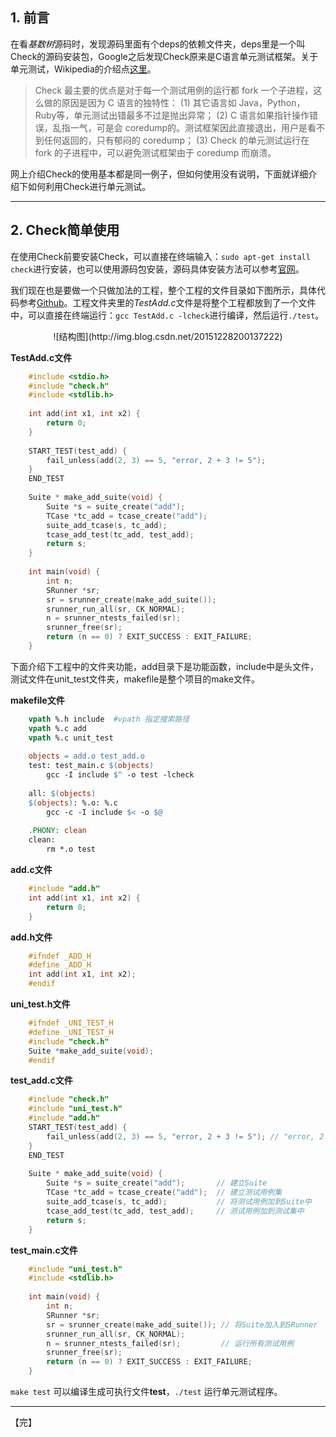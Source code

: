 ## 1. 前言
在看*基数树*源码时，发现源码里面有个deps的依赖文件夹，deps里是一个叫Check的源码安装包，Google之后发现Check原来是C语言单元测试框架。关于单元测试，Wikipedia的介绍点[这里][1]。

> Check 最主要的优点是对于每一个测试用例的运行都 fork 一个子进程，这么做的原因是因为 C 语言的独特性：
(1) 其它语言如 Java，Python，Ruby等，单元测试出错最多不过是抛出异常；
(2) C 语言如果指针操作错误，乱指一气，可是会 coredump的。测试框架因此直接退出，用户是看不到任何返回的，只有郁闷的 coredump；
(3) Check 的单元测试运行在 fork 的子进程中，可以避免测试框架由于 coredump 而崩溃。


网上介绍Check的使用基本都是同一例子，但如何使用没有说明，下面就详细介绍下如何利用Check进行单元测试。

----------
## 2. Check简单使用
在使用Check前要安装Check，可以直接在终端输入：`sudo apt-get install check`进行安装，也可以使用源码包安装，源码具体安装方法可以参考[官网][2]。

我们现在也是要做一个只做加法的工程，整个工程的文件目录如下图所示，具体代码参考[Github][3]。工程文件夹里的*TestAdd.c*文件是将整个工程都放到了一个文件中，可以直接在终端运行：`gcc TestAdd.c -lcheck`进行编译，然后运行`./test`。
<center>
![结构图](http://img.blog.csdn.net/20151228200137222)
</center>

**TestAdd.c文件**
``` c
	#include <stdio.h>
	#include "check.h"
	#include <stdlib.h>
	
	int add(int x1, int x2) {
	    return 0;
	}
	
	START_TEST(test_add) {
	    fail_unless(add(2, 3) == 5, "error, 2 + 3 != 5");
	}
	END_TEST
	
	Suite * make_add_suite(void) {
	    Suite *s = suite_create("add");
	    TCase *tc_add = tcase_create("add");
	    suite_add_tcase(s, tc_add);
	    tcase_add_test(tc_add, test_add);
	    return s;
	}
	
	int main(void) {
	    int n;
	    SRunner *sr;
	    sr = srunner_create(make_add_suite());
	    srunner_run_all(sr, CK_NORMAL);
	    n = srunner_ntests_failed(sr);
	    srunner_free(sr);
	    return (n == 0) ? EXIT_SUCCESS : EXIT_FAILURE;
	}
```

下面介绍下工程中的文件夹功能，add目录下是功能函数，include中是头文件，测试文件在unit_test文件夹，makefile是整个项目的make文件。

**makefile文件**
``` makefile
	vpath %.h include  #vpath 指定搜索路径
	vpath %.c add
	vpath %.c unit_test
	
	objects = add.o test_add.o
	test: test_main.c $(objects)
		gcc -I include $^ -o test -lcheck 
	
	all: $(objects)
	$(objects): %.o: %.c
		gcc -c -I include $< -o $@
	
	.PHONY: clean
	clean:
		rm *.o test
```

**add.c文件**
``` c
	#include "add.h"
	int add(int x1, int x2) {
	    return 0;
	}
```

**add.h文件**
``` c
	#ifndef _ADD_H
	#define _ADD_H
	int add(int x1, int x2);
	#endif
```

**uni_test.h文件**
``` c
	#ifndef _UNI_TEST_H
	#define _UNI_TEST_H
	#include "check.h"
	Suite *make_add_suite(void);
	#endif
```

**test_add.c文件**
``` c
	#include "check.h"
	#include "uni_test.h"
	#include "add.h"
	START_TEST(test_add) {
	    fail_unless(add(2, 3) == 5, "error, 2 + 3 != 5"); // "error, 2 + 3 != 5"是出错提示信息 
	}
	END_TEST
	
	Suite * make_add_suite(void) {
	    Suite *s = suite_create("add");       // 建立Suite
	    TCase *tc_add = tcase_create("add");  // 建立测试用例集
	    suite_add_tcase(s, tc_add);           // 将测试用例加到Suite中
	    tcase_add_test(tc_add, test_add);     // 测试用例加到测试集中
	    return s;
	}
```

**test_main.c文件**
``` c
	#include "uni_test.h"
	#include <stdlib.h>
	
	int main(void) {
	    int n;
	    SRunner *sr;
	    sr = srunner_create(make_add_suite()); // 将Suite加入到SRunner
	    srunner_run_all(sr, CK_NORMAL);
	    n = srunner_ntests_failed(sr);         // 运行所有测试用例
	    srunner_free(sr);
	    return (n == 0) ? EXIT_SUCCESS : EXIT_FAILURE;
	}
```

`make test` 可以编译生成可执行文件**test**，`./test` 运行单元测试程序。

----------
【完】

[1]: https://en.wikipedia.org/wiki/List_of_unit_testing_frameworks
[2]: https://libcheck.github.io/check

[3]: https://github.com/Aaron0927/test/tree/master/C/CheckTEST